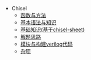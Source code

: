 * Chisel
   * [函数与方法](函数与方法/)
   * [基本语法与知识](基本语法与知识.md)
   * [基础知识(基于chisel-sheet)](基础知识(基于chisel-sheet).md)
   * [解题思路](解题思路.md)
   * [模块与构建verilog代码](模块与构建verilog代码.md)
   * [杂项](杂项/)
